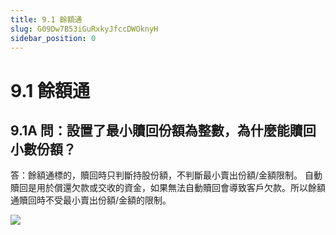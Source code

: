 ```yaml
---
title: 9.1 餘額通
slug: G09Dw7B53iGuRxkyJfccDWOknyH
sidebar_position: 0
---
```



# 9.1 餘額通

## 9.1A 問：設置了最小贖回份額為整數，為什麼能贖回小數份額？

答：餘額通標的，贖回時只判斷持股份額，不判斷最小賣出份額/金額限制。
自動贖回是用於償還欠款或交收的資金，如果無法自動贖回會導致客戶欠款。所以餘額通贖回時不受最小賣出份額/金額的限制。

<img src="/assets/TX2fboq73ojEFdx34PtckCJ0n2g.png" src-width="1640" src-height="308" align="center"/>

